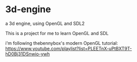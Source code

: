 # 3d-engine
a 3d engine, using OpenGL and SDL2

This is a project for me to learn OpenGL and SDL

i'm following thebennybox's modern OpenGL tutorial: https://www.youtube.com/playlist?list=PLEETnX-uPtBXT9T-hD0Bj31DSnwio-ywh
